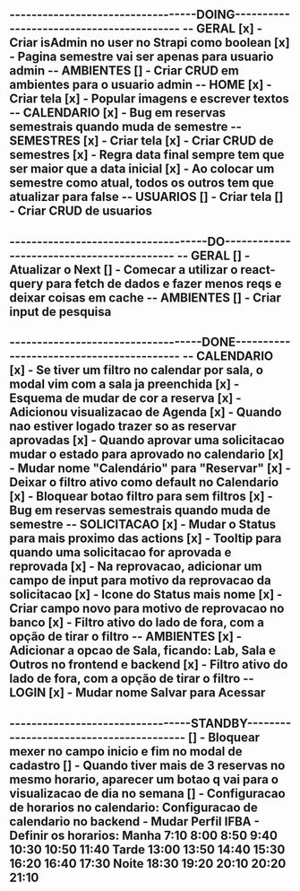 
----------------------------------DOING-----------------------------------------
-- GERAL
[x] - Criar isAdmin no user no Strapi como boolean
[x] - Pagina semestre vai ser apenas para usuario admin
-- AMBIENTES
[] - Criar CRUD em ambientes para o usuario admin
-- HOME
[x] - Criar tela
[x] - Popular imagens e escrever textos
-- CALENDARIO
[x] - Bug em reservas semestrais quando muda de semestre
-- SEMESTRES
[x] - Criar tela
[x] - Criar CRUD de semestres
[x] - Regra data final sempre tem que ser maior que a data inicial
[x] - Ao colocar um semestre como atual, todos os outros tem que atualizar para false
-- USUARIOS
[] - Criar tela
[] - Criar CRUD de usuarios
--------------------------------------------------------------------------------

------------------------------------DO------------------------------------------
-- GERAL
[] - Atualizar o Next
[] - Comecar a utilizar o react-query para fetch de dados e fazer menos reqs e deixar coisas em cache
-- AMBIENTES
[] - Criar input de pesquisa
--------------------------------------------------------------------------------

-----------------------------------DONE-----------------------------------------
-- CALENDARIO
[x] - Se tiver um filtro no calendar por sala, o modal vim com a sala ja preenchida
[x] - Esquema de mudar de cor a reserva
[x] - Adicionou visualizacao de Agenda
[x] - Quando nao estiver logado trazer so as reservar aprovadas
[x] - Quando aprovar uma solicitacao mudar o estado para aprovado no calendario
[x] - Mudar nome "Calendário" para "Reservar"
[x] - Deixar o filtro ativo como default no Calendario
[x] - Bloquear botao filtro para sem filtros
[x] - Bug em reservas semestrais quando muda de semestre
-- SOLICITACAO
[x] - Mudar o Status para mais proximo das actions
[x] - Tooltip para quando uma solicitacao for aprovada e reprovada
[x] - Na reprovacao, adicionar um campo de input para motivo da reprovacao da solicitacao
[x] - Icone do Status mais nome
[x] - Criar campo novo para motivo de reprovacao no banco
[x] - Filtro ativo do lado de fora, com a opção de tirar o filtro
-- AMBIENTES
[x] - Adicionar a opcao de Sala, ficando: Lab, Sala e Outros no frontend e backend
[x] - Filtro ativo do lado de fora, com a opção de tirar o filtro
-- LOGIN
[x] - Mudar nome Salvar para Acessar
--------------------------------------------------------------------------------

---------------------------------STANDBY----------------------------------------
[] - Bloquear mexer no campo inicio e fim no modal de cadastro
[] - Quando tiver mais de 3 reservas no mesmo horario, aparecer um botao q vai para o visualizacao de dia no semana
[] - Configuracao de horarios no calendario:
      Configuracao de calendario no backend
        - Mudar Perfil IFBA
        - Definir os horarios:
            Manha
              7:10
              8:00
              8:50
              9:40
              10:30
              10:50
              11:40
            Tarde
              13:00
              13:50
              14:40
              15:30
              16:20
              16:40
              17:30
            Noite
              18:30
              19:20
              20:10
              20:20
              21:10
--------------------------------------------------------------------------------